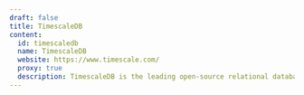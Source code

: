 ```yaml
---
draft: false
title: TimescaleDB
content:
  id: timescaledb
  name: TimescaleDB
  website: https://www.timescale.com/
  proxy: true
  description: TimescaleDB is the leading open-source relational database with support for time-series data.
---
```

